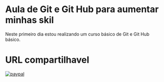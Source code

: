 # Aula de Git e Git Hub para aumentar minhas skil

Neste primeiro dia estou realizando um curso básico de Git e Git Hub básico.

# URL compartilhavel

[![paypal](https://www.paypalobjects.com/pt_BR/BR/i/btn/btn_donateCC_LG.gif)](https://www.paypal.com/cgi-bin/webscr?cmd=_donations&business=P5AWZJPAZ7XXY&item_name=Ajude+o+Th%C3%A9l+a+encontrar+o+seu+caminho.+Quem+%C3%A9+o+Th%C3%A9l?+O+Th%C3%A9l+sou+eu.&currency_code=BRL&source=url)
